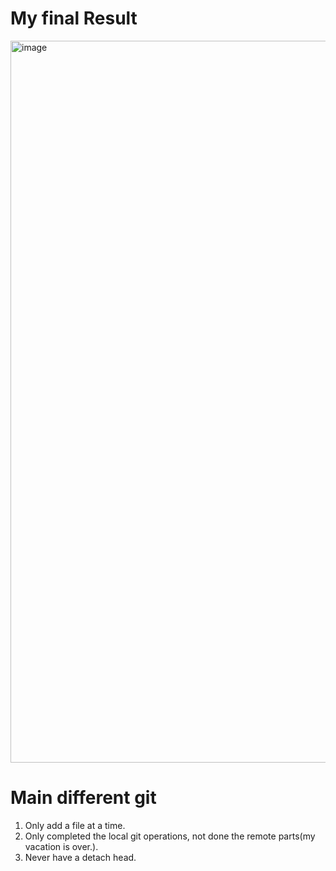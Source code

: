 # My final Result
<img width="1155" alt="image" src="https://user-images.githubusercontent.com/77821870/186375294-2f61f17d-e75c-4604-b498-0a9d47c0a2d6.png">

# Main different git
1. Only add a file at a time.
2. Only completed the local git operations, not done the remote parts(my vacation is over.).
3. Never have a detach head.
